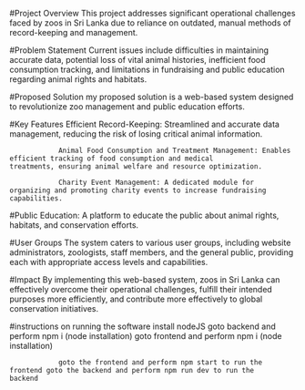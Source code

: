 #Project Overview
                This project addresses significant operational challenges faced by zoos in Sri Lanka due to reliance on outdated,                  manual methods of record-keeping and management.

#Problem Statement
                Current issues include difficulties in maintaining accurate data, potential loss of vital animal histories,                 inefficient food consumption tracking, and limitations in fundraising and public education regarding animal rights and                 habitats.

#Proposed Solution
                my proposed solution is a web-based system designed to revolutionize zoo management and public education efforts.

#Key Features
                Efficient Record-Keeping: Streamlined and accurate data management, reducing the risk of losing critical animal information.

                Animal Food Consumption and Treatment Management: Enables efficient tracking of food consumption and medical                 treatments, ensuring animal welfare and resource optimization.

                Charity Event Management: A dedicated module for organizing and promoting charity events to increase fundraising                 capabilities.

#Public Education: A platform to educate the public about animal rights, habitats, and conservation efforts.

#User Groups
                The system caters to various user groups, including website administrators, zoologists, staff members, and the                 general public, providing each with appropriate access levels and capabilities.

#Impact
                By implementing this web-based system, zoos in Sri Lanka can effectively overcome their operational challenges,                 fulfill their intended purposes more efficiently, and contribute more effectively to global conservation                                 initiatives.

#instructions on running the software
                install nodeJS goto backend and perform npm i (node installation) goto frontend and perform npm i (node                 installation)

                goto the frontend and perform npm start to run the frontend goto the backend and perform npm run dev to run the                 backend
